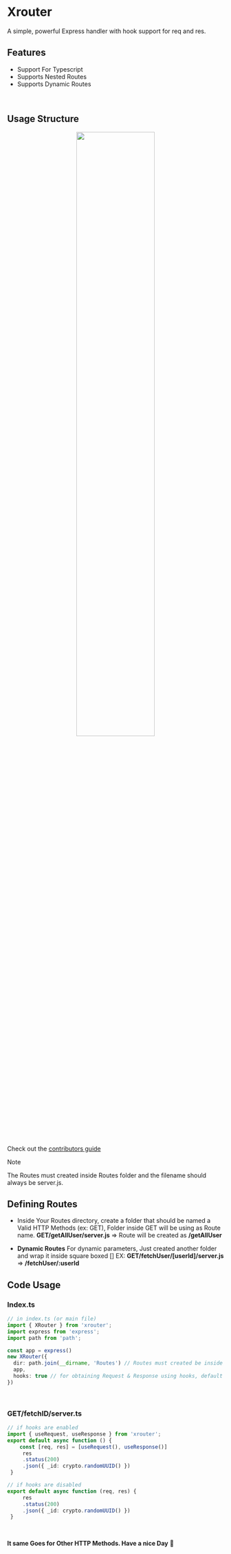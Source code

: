 # Xrouter
A simple, powerful Express handler with hook support for req and res.

## Features

- Support For Typescript
- Supports Nested Routes
- Supports Dynamic Routes

 <br />

## Usage Structure

<div align="center">
    <img src="https://media.discordapp.net/attachments/1133303211877470309/1321045913699090482/image.png?ex=676bcf61&is=676a7de1&hm=f5afec6019e0c45b11ee64adfe2410d050581c87ea6963b835f244408e7968a3&=&format=webp&quality=lossless" width="60%" />
    <br />
</div>


Check out the [contributors guide](https://github.com/underctrl-io/commandkit/blob/main/CONTRIBUTING.md)

> [!NOTE]  
> The Routes must created inside Routes folder and the filename should always be server.js.


## Defining Routes
 - Inside Your Routes directory, create a folder that should be named a Valid HTTP Methods (ex: GET), Folder inside GET will be using as Route name.
 **GET/getAllUser/server.js** => Route will be created as **/getAllUser**

- **Dynamic Routes**
 For dynamic parameters, Just created another folder and wrap it inside square boxed []
EX: **GET/fetchUser/[userId]/server.js** => **/fetchUser/:userId**

## Code Usage
   ### Index.ts
```ts
// in index.ts (or main file)
import { XRouter } from 'xrouter';
import express from 'express';
import path from 'path';

const app = express()
new XRouter({
  dir: path.join(__dirname, 'Routes') // Routes must created be inside an folder called "Routes",
  app,
  hooks: true // for obtaining Request & Response using hooks, default to false.
})
```
<br />


  ### GET/fetchID/server.ts
 ```ts
 // if hooks are enabled
import { useRequest, useResponse } from 'xrouter';
 export default async function () {
     const [req, res] = [useRequest(), useResponse()]
      res
      .status(200)
      .json({ _id: crypto.randomUUID() })
  }
```
 ```ts
 // if hooks are disabled
 export default async function (req, res) {
      res
      .status(200)
      .json({ _id: crypto.randomUUID() })
  }
```
<br />

**It same Goes for Other HTTP Methods. Have a nice Day** 👋
